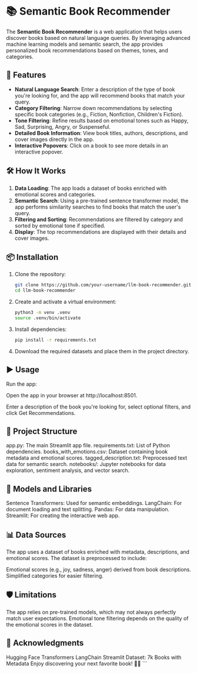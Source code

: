 # 📚 Semantic Book Recommender

The **Semantic Book Recommender** is a web application that helps users discover books based on natural language queries. By leveraging advanced machine learning models and semantic search, the app provides personalized book recommendations based on themes, tones, and categories.

## 🚀 Features

- **Natural Language Search**: Enter a description of the type of book you're looking for, and the app will recommend books that match your query.
- **Category Filtering**: Narrow down recommendations by selecting specific book categories (e.g., Fiction, Nonfiction, Children's Fiction).
- **Tone Filtering**: Refine results based on emotional tones such as Happy, Sad, Surprising, Angry, or Suspenseful.
- **Detailed Book Information**: View book titles, authors, descriptions, and cover images directly in the app.
- **Interactive Popovers**: Click on a book to see more details in an interactive popover.

## 🛠️ How It Works

1. **Data Loading**: The app loads a dataset of books enriched with emotional scores and categories.
2. **Semantic Search**: Using a pre-trained sentence transformer model, the app performs similarity searches to find books that match the user's query.
3. **Filtering and Sorting**: Recommendations are filtered by category and sorted by emotional tone if specified.
4. **Display**: The top recommendations are displayed with their details and cover images.

## 📦 Installation

1. Clone the repository:

   ```bash
   git clone https://github.com/your-username/llm-book-recommender.git
   cd llm-book-recommender
   ```

2. Create and activate a virtual environment:

   ```bash
   python3 -m venv .venv
   source .venv/bin/activate
   ```

3. Install dependencies:

   ```bash
   pip install -r requirements.txt
   ```

4. Download the required datasets and place them in the project directory.

## ▶️ Usage

Run the app:

Open the app in your browser at http://localhost:8501.

Enter a description of the book you're looking for, select optional filters, and click Get Recommendations.

## 📂 Project Structure

app.py: The main Streamlit app file.
requirements.txt: List of Python dependencies.
books_with_emotions.csv: Dataset containing book metadata and emotional scores.
tagged_description.txt: Preprocessed text data for semantic search.
notebooks/: Jupyter notebooks for data exploration, sentiment analysis, and vector search.

## 🧠 Models and Libraries

Sentence Transformers: Used for semantic embeddings.
LangChain: For document loading and text splitting.
Pandas: For data manipulation.
Streamlit: For creating the interactive web app.

## 📊 Data Sources

The app uses a dataset of books enriched with metadata, descriptions, and emotional scores. The dataset is preprocessed to include:

Emotional scores (e.g., joy, sadness, anger) derived from book descriptions.
Simplified categories for easier filtering.

## 🛡️ Limitations

The app relies on pre-trained models, which may not always perfectly match user expectations.
Emotional tone filtering depends on the quality of the emotional scores in the dataset.

## 🙌 Acknowledgments

Hugging Face Transformers
LangChain
Streamlit
Dataset: 7k Books with Metadata
Enjoy discovering your next favorite book! 📖✨ ```
